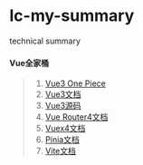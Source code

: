 # lc-my-summary
technical summary

#### Vue全家桶
> 1. [Vue3 One Piece](https://vue3js.cn/)
> 2. [Vue3文档](https://cn.vuejs.org/guide/introduction.html)
> 3. [Vue3源码](https://vue3js.cn/start/)
> 4. [Vue Router4文档](https://router.vuejs.org/zh/guide/)
> 5. [Vuex4文档](https://vuex.vuejs.org/zh/index.html)
> 6. [Pinia文档](https://pinia.web3doc.top/introduction.html)
> 7. [Vite文档](https://cn.vitejs.dev/guide/)
